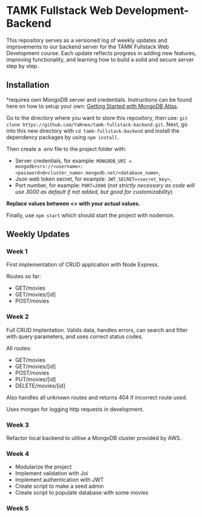 # TAMK Fullstack Web Development- Backend
This repository serves as a versioned log of weekly updates and improvements to our backend server for the TAMK Fullstack Web Development course. Each update reflects progress in adding new features, improving functionality, and learning how to build a solid and secure server step by step.

## Installation
*requires own MongoDB server and credentials. Instructions can be found here on how to setup your own: [Getting Started with MongoDB Atlas](https://www.youtube.com/watch?v=bBA9rUdqmgY).

Go to the directory where you want to store this repository, then use: `git clone https://github.com/YaKnee/tamk-fullstack-backend.git`.
Next, go into this new directory with `cd tamk-fullstack-backend` and install the dependency packages by using `npm install`. 

Then create a .env file to the project folder with:
- Server credentials, for example: `MONGODB_URI = mongodb+srv://<username>:<password>@<cluster_name>.mongodb.net/<database_name>`,
- Json web token secret, for example: `JWT_SECRET=<secret_key>`,
- Port number, for example: `PORT=2000` (_not strictly necessary as code will use 3000 as default if not added, but good for customizability_)

__Replace values between <> with your actual values.__

Finally, use `npm start` which should start the project with nodemon.

## Weekly Updates

### Week 1
First implementation of CRUD application with Node Express.

Routes so far:
- GET/movies
- GET/movies/[id]
- POST/movies


### Week 2
Full CRUD Implentation. Valids data, handles errors, can search and filter with query parameters, and uses correct status codes.

All routes:
- GET/movies
- GET/movies/[id]
- POST/movies
- PUT/movies/[id]
- DELETE/movies/[id]

Also handles all unknown routes and returns 404 if incorrect route used.

Uses morgan for logging http requests in development.

### Week 3

Refactor local backend to utilise a MongoDB cluster provided by AWS.

### Week 4

- Modularize the project
- Implement validation with Joi
- Implement authentication with JWT
- Create script to make a seed admin
- Create script to populate database with some movies

### Week 5
